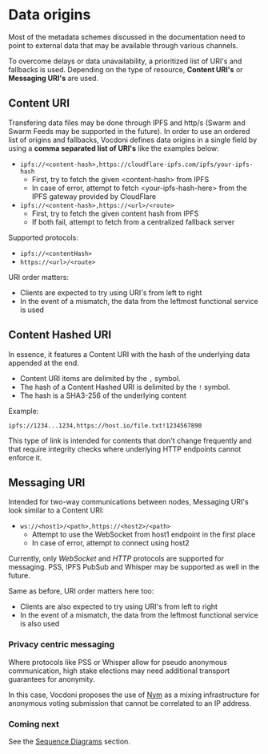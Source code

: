 # Data origins

Most of the metadata schemes discussed in the documentation need to point to external data that may be available through various channels.

To overcome delays or data unavailability, a prioritized list of URI's and fallbacks is used. Depending on the type of resource, **Content URI's** or **Messaging URI's** are used.

## Content URI

Transfering data files may be done through IPFS and http/s (Swarm and Swarm Feeds may be supported in the future). In order to use an ordered list of origins and fallbacks, Vocdoni defines data origins in a single field by using a **comma separated list of URI's** like the examples below:

- `ipfs://<content-hash>,https://cloudflare-ipfs.com/ipfs/your-ipfs-hash`
    - First, try to fetch the given &lt;content-hash&gt; from IPFS
    - In case of error, attempt to fetch &lt;your-ipfs-hash-here&gt; from the IPFS gateway provided by CloudFlare
- `ipfs://<content-hash>,https://<url>/<route>`
    - First, try to fetch the given content hash from IPFS
    - If both fail, attempt to fetch from a centralized fallback server

Supported protocols:

- `ipfs://<contentHash>`
- `https://<url>/<route>`
<!-- - ~~`bzz://<contentHash>`~~ -->
<!-- - ~~`bzz-feed://<feedHash>`~~ -->

URI order matters:
- Clients are expected to try using URI's from left to right
- In the event of a mismatch, the data from the leftmost functional service is used

## Content Hashed URI

In essence, it features a Content URI with the hash of the underlying data appended at the end. 

- Content URI items are delimited by the `,` symbol.
- The hash of a Content Hashed URI is delimited by the `!` symbol.
- The hash is a SHA3-256 of the underlying content

Example:

```
ipfs://1234...1234,https://host.io/file.txt!1234567890
```

This type of link is intended for contents that don't change frequently and that require integrity checks where underlying HTTP endpoints cannot enforce it.

## Messaging URI

Intended for two-way communications between nodes, Messaging URI's look similar to a Content URI:

- `ws://<host1>/<path>,https://<host2>/<path>`
    - Attempt to use the WebSocket from host1 endpoint in the first place
    - In case of error, attempt to connect using host2

Currently, only *WebSocket* and *HTTP* protocols are supported for messaging. PSS, IPFS PubSub and Whisper may be supported as well in the future.

Same as before, URI order matters here too:
- Clients are also expected to try using URI's from left to right
- In the event of a mismatch, the data from the leftmost functional service is also used

### Privacy centric messaging

Where protocols like PSS or Whisper allow for pseudo anonymous communication, high stake elections may need additional transport guarantees for anonymity.

In this case, Vocdoni proposes the use of [Nym](https://nymtech.net/) as a mixing infrastructure for anonymous voting submission that cannot be correlated to an IP address.

### Coming next

See the [Sequence Diagrams](/architecture/sequence-diagrams) section.
